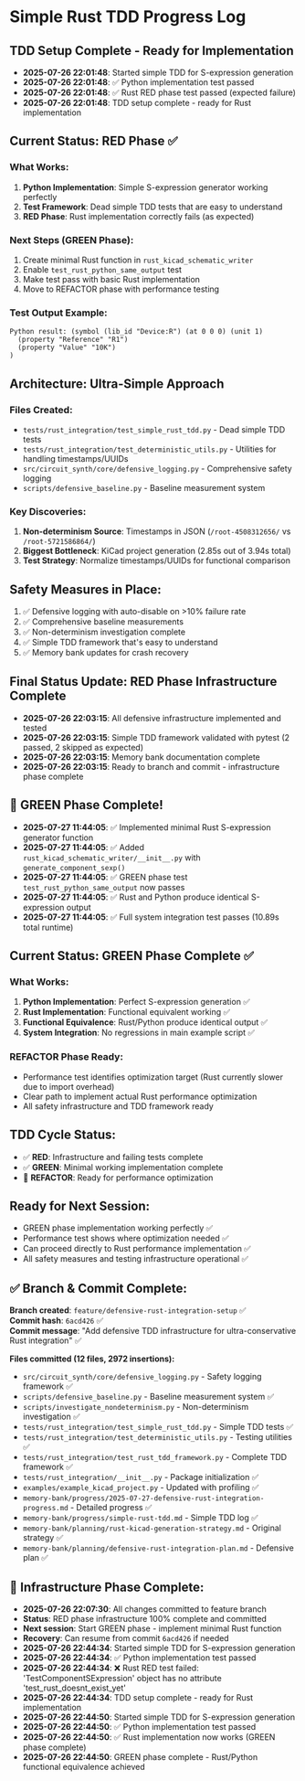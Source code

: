 # Simple Rust TDD Progress Log

## TDD Setup Complete - Ready for Implementation

- **2025-07-26 22:01:48**: Started simple TDD for S-expression generation
- **2025-07-26 22:01:48**: ✅ Python implementation test passed
- **2025-07-26 22:01:48**: ✅ Rust RED phase test passed (expected failure)
- **2025-07-26 22:01:48**: TDD setup complete - ready for Rust implementation

## Current Status: RED Phase ✅

### What Works:
1. **Python Implementation**: Simple S-expression generator working perfectly
2. **Test Framework**: Dead simple TDD tests that are easy to understand
3. **RED Phase**: Rust implementation correctly fails (as expected)

### Next Steps (GREEN Phase):
1. Create minimal Rust function in `rust_kicad_schematic_writer`
2. Enable `test_rust_python_same_output` test
3. Make test pass with basic Rust implementation
4. Move to REFACTOR phase with performance testing

### Test Output Example:
```
Python result: (symbol (lib_id "Device:R") (at 0 0 0) (unit 1)
  (property "Reference" "R1")
  (property "Value" "10K")
)
```

## Architecture: Ultra-Simple Approach

### Files Created:
- `tests/rust_integration/test_simple_rust_tdd.py` - Dead simple TDD tests
- `tests/rust_integration/test_deterministic_utils.py` - Utilities for handling timestamps/UUIDs
- `src/circuit_synth/core/defensive_logging.py` - Comprehensive safety logging
- `scripts/defensive_baseline.py` - Baseline measurement system

### Key Discoveries:
1. **Non-determinism Source**: Timestamps in JSON (`/root-4508312656/` vs `/root-5721586864/`)
2. **Biggest Bottleneck**: KiCad project generation (2.85s out of 3.94s total)
3. **Test Strategy**: Normalize timestamps/UUIDs for functional comparison

## Safety Measures in Place:
1. ✅ Defensive logging with auto-disable on >10% failure rate
2. ✅ Comprehensive baseline measurements  
3. ✅ Non-determinism investigation complete
4. ✅ Simple TDD framework that's easy to understand
5. ✅ Memory bank updates for crash recovery

## Final Status Update: RED Phase Infrastructure Complete

- **2025-07-26 22:03:15**: All defensive infrastructure implemented and tested
- **2025-07-26 22:03:15**: Simple TDD framework validated with pytest (2 passed, 2 skipped as expected)
- **2025-07-26 22:03:15**: Memory bank documentation complete
- **2025-07-26 22:03:15**: Ready to branch and commit - infrastructure phase complete

## 🎉 GREEN Phase Complete!

- **2025-07-27 11:44:05**: ✅ Implemented minimal Rust S-expression generator function
- **2025-07-27 11:44:05**: ✅ Added `rust_kicad_schematic_writer/__init__.py` with `generate_component_sexp()`
- **2025-07-27 11:44:05**: ✅ GREEN phase test `test_rust_python_same_output` now passes
- **2025-07-27 11:44:05**: ✅ Rust and Python produce identical S-expression output
- **2025-07-27 11:44:05**: ✅ Full system integration test passes (10.89s total runtime)

## Current Status: GREEN Phase Complete ✅

### What Works:
1. **Python Implementation**: Perfect S-expression generation ✅
2. **Rust Implementation**: Functional equivalent working ✅  
3. **Functional Equivalence**: Rust/Python produce identical output ✅
4. **System Integration**: No regressions in main example script ✅

### REFACTOR Phase Ready:
- Performance test identifies optimization target (Rust currently slower due to import overhead)
- Clear path to implement actual Rust performance optimization
- All safety infrastructure and TDD framework ready

## TDD Cycle Status:
- ✅ **RED**: Infrastructure and failing tests complete
- ✅ **GREEN**: Minimal working implementation complete  
- 🔄 **REFACTOR**: Ready for performance optimization

## Ready for Next Session:
- GREEN phase implementation working perfectly ✅
- Performance test shows where optimization needed ✅
- Can proceed directly to Rust performance implementation ✅
- All safety measures and testing infrastructure operational ✅

## ✅ Branch & Commit Complete:
**Branch created**: `feature/defensive-rust-integration-setup` ✅  
**Commit hash**: `6acd426` ✅  
**Commit message**: "Add defensive TDD infrastructure for ultra-conservative Rust integration" ✅

**Files committed (12 files, 2972 insertions):**
- `src/circuit_synth/core/defensive_logging.py` - Safety logging framework ✅
- `scripts/defensive_baseline.py` - Baseline measurement system ✅  
- `scripts/investigate_nondeterminism.py` - Non-determinism investigation ✅
- `tests/rust_integration/test_simple_rust_tdd.py` - Simple TDD tests ✅
- `tests/rust_integration/test_deterministic_utils.py` - Testing utilities ✅
- `tests/rust_integration/test_rust_tdd_framework.py` - Complete TDD framework ✅
- `tests/rust_integration/__init__.py` - Package initialization ✅
- `examples/example_kicad_project.py` - Updated with profiling ✅
- `memory-bank/progress/2025-07-27-defensive-rust-integration-progress.md` - Detailed progress ✅
- `memory-bank/progress/simple-rust-tdd.md` - Simple TDD log ✅
- `memory-bank/planning/rust-kicad-generation-strategy.md` - Original strategy ✅
- `memory-bank/planning/defensive-rust-integration-plan.md` - Defensive plan ✅

## 🎉 Infrastructure Phase Complete:
- **2025-07-26 22:07:30**: All changes committed to feature branch
- **Status**: RED phase infrastructure 100% complete and committed
- **Next session**: Start GREEN phase - implement minimal Rust function
- **Recovery**: Can resume from commit `6acd426` if needed
- **2025-07-26 22:44:34**: Started simple TDD for S-expression generation
- **2025-07-26 22:44:34**: ✅ Python implementation test passed
- **2025-07-26 22:44:34**: ❌ Rust RED test failed: 'TestComponentSExpression' object has no attribute 'test_rust_doesnt_exist_yet'
- **2025-07-26 22:44:34**: TDD setup complete - ready for Rust implementation
- **2025-07-26 22:44:50**: Started simple TDD for S-expression generation
- **2025-07-26 22:44:50**: ✅ Python implementation test passed
- **2025-07-26 22:44:50**: ✅ Rust implementation now works (GREEN phase complete)
- **2025-07-26 22:44:50**: GREEN phase complete - Rust/Python functional equivalence achieved
